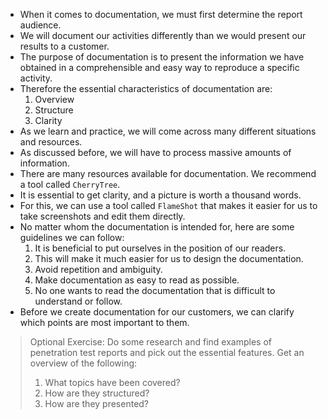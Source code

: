 - When it comes to documentation, we must first determine the report audience. 
- We will document our activities differently than we would present our results to a customer. 
- The purpose of documentation is to present the information we have obtained in a comprehensible and easy way to reproduce a specific activity.
- Therefore the essential characteristics of documentation are:
	1. Overview
	2. Structure
	3. Clarity
- As we learn and practice, we will come across many different situations and resources. 
- As discussed before, we will have to process massive amounts of information.
- There are many resources available for documentation. We recommend a tool called `CherryTree`.
- It is essential to get clarity, and a picture is worth a thousand words.
- For this, we can use a tool called `FlameShot` that makes it easier for us to take screenshots and edit them directly.
- No matter whom the documentation is intended for, here are some guidelines we can follow:
	1. It is beneficial to put ourselves in the position of our readers. 
	2. This will make it much easier for us to design the documentation.
	3. Avoid repetition and ambiguity.
	4. Make documentation as easy to read as possible. 
	5. No one wants to read the documentation that is difficult to understand or follow.
- Before we create documentation for our customers, we can clarify which points are most important to them.

> Optional Exercise:
> Do some research and find examples of penetration test reports and pick out the essential features. Get an overview of the following:
> 
> 1) What topics have been covered?  
> 2) How are they structured?  
> 3) How are they presented?